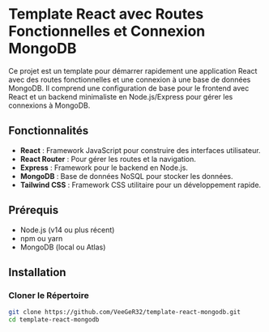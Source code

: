 # Template React avec Routes Fonctionnelles et Connexion MongoDB

Ce projet est un template pour démarrer rapidement une application React avec des routes fonctionnelles et une connexion à une base de données MongoDB. Il comprend une configuration de base pour le frontend avec React et un backend minimaliste en Node.js/Express pour gérer les connexions à MongoDB.

## Fonctionnalités

- **React** : Framework JavaScript pour construire des interfaces utilisateur.
- **React Router** : Pour gérer les routes et la navigation.
- **Express** : Framework pour le backend en Node.js.
- **MongoDB** : Base de données NoSQL pour stocker les données.
- **Tailwind CSS** : Framework CSS utilitaire pour un développement rapide.

## Prérequis

- Node.js (v14 ou plus récent)
- npm ou yarn
- MongoDB (local ou Atlas)

## Installation

### Cloner le Répertoire

```bash
git clone https://github.com/VeeGeR32/template-react-mongodb.git
cd template-react-mongodb
```
